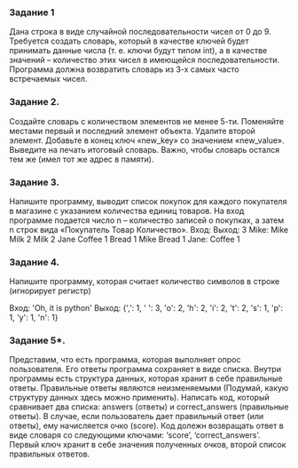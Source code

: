 ### Задание 1
Дана строка в виде случайной последовательности чисел от 0 до 9.
Требуется создать словарь, который в качестве ключей будет принимать данные числа (т. е. ключи будут типом int),
а в качестве значений – количество этих чисел в имеющейся последовательности. Программа должна возвратить словарь из 3-х самых часто встречаемых чисел.


### Задание 2.
Создайте словарь с количеством элементов не менее 5-ти. Поменяйте местами первый и последний элемент объекта.
Удалите второй элемент. Добавьте в конец ключ «new_key» со значением «new_value». Выведите на печать итоговый словарь.
Важно, чтобы словарь остался тем же (имел тот же адрес в памяти).


### Задание 3.
Напишите программу, выводит список покупок для каждого покупателя в магазине с указанием количества единиц товаров.
На вход программе подается число n – количество записей о покупках, а затем n строк вида «Покупатель Товар Количество».
Вход:                           Выход:
3                               Mike:
Mike Milk 2                     Milk 2
Jane Coffee 1                   Bread 1
Mike Bread 1                    Jane:
                                Coffee 1


### Задание 4.
Напишите программу, которая считает количество символов в строке (игнорирует регистр)

Вход: 'Oh, it is python'
Выход: {',': 1, ' ': 3, 'o': 2, 'h': 2, 'i': 2, 't': 2, 's': 1, 'p': 1, 'y': 1, 'n': 1}

### Задание 5*.
Представим, что есть программа, которая выполняет опрос пользователя. Его ответы программа сохраняет в виде списка.
Внутри программы есть структура данных, которая хранит в себе правильные ответы.
Правильные ответы являются неизменяемыми (Подумай, какую структуру данных здесь можно применить).
Написать код, который сравнивает два списка: answers (ответы) и correct_answers (правильные ответы).
В случае, если пользователь дает правильный ответ (или ответы), ему начисляется очко (score).
Код долежн возвращать ответ в виде словаря со следующими ключами: ‘score’, ‘correct_answers’.
Первый ключ хранит в себе значения полученных очков, второй список правильных ответов.


